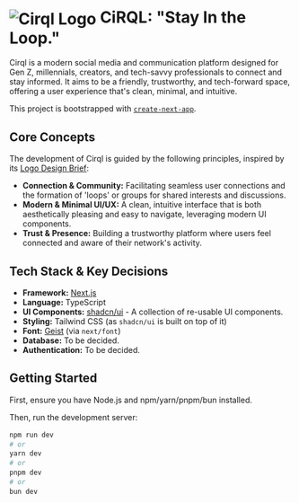 # <img src='![/logo.png](https://github.com/sheikhmahmudulhasanshium/cirql-frontend/blob/main/public/logo.png?raw=true)' alt='Cirql Logo' width='40' style='vertical-align: middle;' /> CiRQL: "Stay In the Loop."

Cirql is a modern social media and communication platform designed for Gen Z, millennials, creators, and tech-savvy professionals to connect and stay informed. It aims to be a friendly, trustworthy, and tech-forward space, offering a user experience that's clean, minimal, and intuitive.

This project is bootstrapped with [`create-next-app`](https://nextjs.org/docs/app/api-reference/cli/create-next-app).

## Core Concepts

The development of Cirql is guided by the following principles, inspired by its [Logo Design Brief](./Cirql_Logo_Design_Brief.txt):

*   **Connection & Community:** Facilitating seamless user connections and the formation of 'loops' or groups for shared interests and discussions.
*   **Modern & Minimal UI/UX:** A clean, intuitive interface that is both aesthetically pleasing and easy to navigate, leveraging modern UI components.
*   **Trust & Presence:** Building a trustworthy platform where users feel connected and aware of their network's activity.

## Tech Stack & Key Decisions

*   **Framework:** [Next.js](https://nextjs.org)
*   **Language:** TypeScript
*   **UI Components:** [shadcn/ui](https://ui.shadcn.com/) - A collection of re-usable UI components.
*   **Styling:** Tailwind CSS (as `shadcn/ui` is built on top of it)
*   **Font:** [Geist](https://vercel.com/font) (via `next/font`)
*   **Database:** To be decided.
*   **Authentication:** To be decided.

## Getting Started

First, ensure you have Node.js and npm/yarn/pnpm/bun installed.

Then, run the development server:

```bash
npm run dev
# or
yarn dev
# or
pnpm dev
# or
bun dev